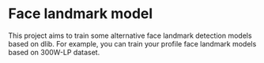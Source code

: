 # Face landmark model
This project aims to train some alternative face landmark detection models based on dlib.
For example, you can train your profile face landmark models based on 300W-LP dataset.
